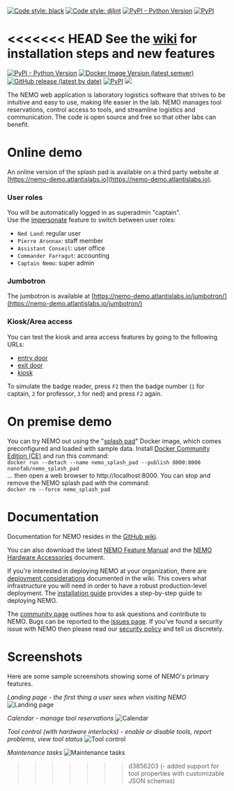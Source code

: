 [![Code style: black](https://img.shields.io/badge/python%20style-black-000000.svg)](https://github.com/psf/black)
[![Code style: djlint](https://img.shields.io/badge/html%20style-djlint-black.svg)](https://www.djlint.com)
[![PyPI - Python Version](https://img.shields.io/pypi/pyversions/NEMO-CE?label=python)](https://www.python.org/downloads/release/python-3110/)
[![PyPI](https://img.shields.io/pypi/v/nemo-ce?label=pypi%20version)](https://pypi.org/project/NEMO/)

<<<<<<< HEAD
See the [wiki](https://gitlab.com/nemo-community/nemo-ce/-/wikis/home) for installation steps and new features
=======
[![PyPI - Python Version](https://img.shields.io/pypi/pyversions/NEMO?label=python)](https://www.python.org/downloads/release/python-390/)
[![Docker Image Version (latest semver)](https://img.shields.io/docker/v/nanofab/nemo?label=NEMO%20docker%20version)](https://hub.docker.com/r/nanofab/nemo)
[![GitHub release (latest by date)](https://img.shields.io/github/v/release/usnistgov/nemo?label=NEMO%20github%20version)](https://github.com/usnistgov/NEMO/releases)
[![PyPI](https://img.shields.io/pypi/v/nemo?label=NEMO%20pypi%20version)](https://pypi.org/project/NEMO/)
<img src="https://img.shields.io/pypi/dm/nemo?color=blue&label=NEMO pypi%20downloads">

The NEMO web application is laboratory logistics software that strives to be intuitive and easy to use, making life easier in the lab. NEMO manages tool reservations, control access to tools, and streamline logistics and communication. The code is open source and free so that other labs can benefit.

# Online demo
An online version of the splash pad is available on a third party website at [https://nemo-demo.atlantislabs.io](https://nemo-demo.atlantislabs.io).

### User roles
You will be automatically logged in as superadmin "captain".<br>
Use the [impersonate](https://nemo-demo.atlantislabs.io/impersonate) feature to switch between user roles:
* `Ned Land`: regular user
* `Pierre Aronnax`: staff member
* `Assistant Conseil`: user office
* `Commander Farragut`: accounting
* `Captain Nemo`: super admin

### Jumbotron
The jumbotron is available at [https://nemo-demo.atlantislabs.io/jumbotron/](https://nemo-demo.atlantislabs.io/jumbotron/)

### Kiosk/Area access
You can test the kiosk and area access features by going to the following URLs:
* [entry door](https://nemo-demo.atlantislabs.io/welcome_screen/1/?occupancy=Cleanroom)
* [exit door](https://nemo-demo.atlantislabs.io/farewell_screen/1/?occupancy=Cleanroom)
* [kiosk](https://nemo-demo.atlantislabs.io/kiosk/NanoFab/?occupancy=Cleanroom)

To simulate the badge reader, press `F2` then the badge number (`1` for captain, `2` for professor, `3` for ned) and press `F2` again.

# On premise demo
You can try NEMO out using the "[splash pad](https://hub.docker.com/r/nanofab/nemo_splash_pad/)" Docker image, which comes preconfigured and loaded with sample data. Install [Docker Community Edition (CE)](https://www.docker.com/community-edition) and run this command:  
`docker run --detach --name nemo_splash_pad --publish 8000:8000 nanofab/nemo_splash_pad`  
... then open a web browser to http://localhost:8000. You can stop and remove the NEMO splash pad with the command:  
`docker rm --force nemo_splash_pad`

# Documentation

Documentation for NEMO resides in the [GitHub wiki](https://github.com/usnistgov/NEMO/wiki).

You can also download the latest [NEMO Feature Manual](https://nemo.nist.gov/public/NEMO_Feature_Manual.pdf) and the [NEMO Hardware Accessories](https://nemo.nist.gov/public/NEMO_Hardware_Accessories.pdf) document.

If you're interested in deploying NEMO at your organization, there are [deployment considerations](https://github.com/usnistgov/NEMO/wiki/Deployment-considerations) documented in the wiki. This covers what infrastructure you will need in order to have a robust production-level deployment. The [installation guide](https://github.com/usnistgov/NEMO/wiki/Installation-with-Docker) provides a step-by-step guide to deploying NEMO.

The [community page](https://github.com/usnistgov/NEMO/wiki/Community) outlines how to ask questions and contribute to NEMO. Bugs can be reported to the [issues page](https://github.com/usnistgov/NEMO/issues). If you've found a security issue with NEMO then please read our [security policy](https://github.com/usnistgov/NEMO/wiki/Security-policy) and tell us discretely.

# Screenshots

Here are some sample screenshots showing some of NEMO's primary features.

_Landing page - the first thing a user sees when visiting NEMO_
![Landing page](/documentation/landing_page.png "Landing page")

_Calendar - manage tool reservations_
![Calendar](/documentation/calendar.png "Calendar")

_Tool control (with hardware interlocks) - enable or disable tools, report problems, view tool status_
![Tool control](/documentation/tool_control.png "Tool control")

_Maintenance tasks_
![Maintenance tasks](/documentation/maintenance.png "Maintenance tasks")
>>>>>>> d3856203 (- added support for tool properties with customizable JSON schemas)
